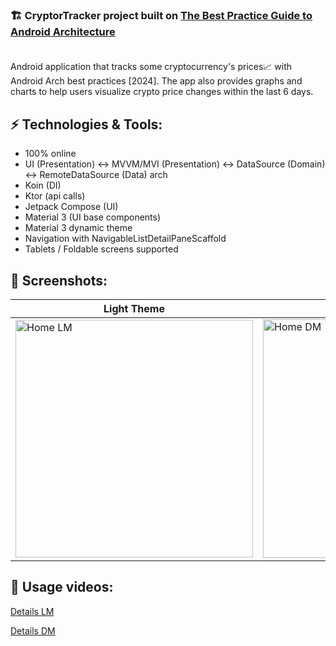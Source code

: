 ### 🏗️ CryptorTracker project built on [The Best Practice Guide to Android Architecture](https://pl-coding.com/) </br></br>

Android application that tracks some cryptocurrency's prices📈 with Android Arch best practices [2024]. The app also provides graphs and charts to help users visualize crypto price changes within the last 6 days.

## ⚡ Technologies & Tools:

* 100% online
* UI (Presentation) <-> MVVM/MVI (Presentation) <-> DataSource (Domain) <-> RemoteDataSource (Data) arch
* Koin (DI)
* Ktor (api calls)
* Jetpack Compose (UI)
* Material 3 (UI base components)
* Material 3 dynamic theme
* Navigation with NavigableListDetailPaneScaffold
* Tablets / Foldable screens supported

 
## 📱 Screenshots:

| Light Theme | Dark Theme |
|---|---|
| <img width="380" alt="Home LM" src="https://github.com/user-attachments/assets/4dfbdb66-b3b0-427e-9dff-1c5d32835a44"> | <img width="382" alt="Home DM" src="https://github.com/user-attachments/assets/eb0566d0-efba-4570-b9e3-74e387196a58"> |

## 📱 Usage videos:

[Details LM](https://github.com/user-attachments/assets/0bf780ac-75bd-41b1-ac7a-b5b4ad3b888d) 

[Details DM](https://github.com/user-attachments/assets/76134722-1121-4457-accd-7baf7694f0b4)













